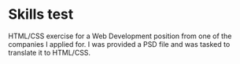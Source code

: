 # Skills test

HTML/CSS exercise for a Web Development position from one of the companies I applied for. I was provided a PSD file and was tasked to translate it to HTML/CSS.
